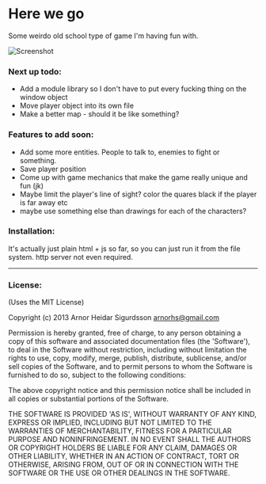 # Here we go

Some weirdo old school type of game I'm having fun with.

![Screenshot](http://f.cl.ly/items/0N3c03442t00303X1w2s/Screen%20Shot%202013-03-14%20at%201.17.28%20AM.png)

### Next up todo:
- Add a module library so I don't have to put every fucking thing on the window object
- Move player object into its own file
- Make a better map - should it be like something?

### Features to add soon:
- Add some more entities. People to talk to, enemies to fight or something.
- Save player position
- Come up with game mechanics that make the game really unique and fun (jk)
- Maybe limit the player's line of sight? color the quares black if the player
  is far away etc
- maybe use something else than drawings for each of the characters?

### Installation:

It's actually just plain html + js so far, so you can just run it from the file
system. http server not even required.

---

### License:

(Uses the MIT License)

Copyright (c) 2013 Arnor Heidar Sigurdsson <arnorhs@gmail.com>

Permission is hereby granted, free of charge, to any person obtaining a
copy of this software and associated documentation files (the 'Software'), to
deal in the Software without restriction, including without limitation the rights
to use, copy, modify, merge, publish, distribute, sublicense, and/or sell copies
of the Software, and to permit persons to whom the Software is furnished to do
so, subject to the following conditions:

The above copyright notice and this permission notice shall be included in all
copies or substantial portions of the Software.

THE SOFTWARE IS PROVIDED 'AS IS', WITHOUT WARRANTY OF ANY KIND, EXPRESS OR
IMPLIED, INCLUDING BUT NOT LIMITED TO THE WARRANTIES OF MERCHANTABILITY, FITNESS
FOR A PARTICULAR PURPOSE AND NONINFRINGEMENT. IN NO EVENT SHALL THE AUTHORS OR
COPYRIGHT HOLDERS BE LIABLE FOR ANY CLAIM, DAMAGES OR OTHER LIABILITY, WHETHER
IN AN ACTION OF CONTRACT, TORT OR OTHERWISE, ARISING FROM, OUT OF OR IN
CONNECTION WITH THE SOFTWARE OR THE USE OR OTHER DEALINGS IN THE SOFTWARE.

